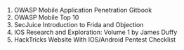 1. OWASP Mobile Application Penetration Gitbook
2. OWASP Mobile Top 10
3. SecJuice Introduction to Frida and Objection
4. IOS Research and Exploration: Volume 1 by James Duffy
5. HackTricks Website With IOS/Android Pentest Checklist